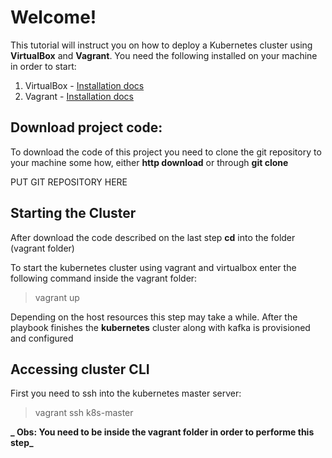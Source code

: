 # Welcome!

This tutorial will instruct you on how to deploy a Kubernetes cluster using **VirtualBox** and **Vagrant**.
You need the following installed on your machine in order to start:

1.  VirtualBox - [Installation docs](https://www.virtualbox.org/wiki/Downloads)
2.  Vagrant - [Installation docs](https://www.vagrantup.com/downloads)

## Download project code:

To download the code of this project you need to clone the git repository to your machine some how, either **http download** or through **git clone**

PUT GIT REPOSITORY HERE

## Starting the Cluster

After download the code described on the last step **cd** into the folder (vagrant folder)

To start the kubernetes cluster using vagrant and virtualbox enter the following command inside the vagrant folder:

> vagrant up

Depending on the host resources this step may take a while. After the playbook finishes the **kubernetes** cluster along with kafka is provisioned and configured

## Accessing cluster CLI

First you need to ssh into the kubernetes master server:

> vagrant ssh k8s-master

**_ Obs: You need to be inside the vagrant folder in order to performe this step_**
